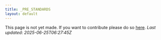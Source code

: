 ```yaml
---
title: _PRE_STANDARDS
layout: default
---
```


This page is not yet made. If you want to contribute please do so [here](https://github.com/CrazyH2/Bigstone/blob/wiki/components/_PRE_STANDARDS.md).
_Last updated: 2025-06-25T06:27:45Z_
